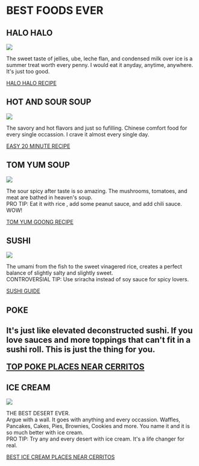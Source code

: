 <body>
  <h1><strong>BEST FOODS EVER</strong></h1>
  <h2>HALO HALO</h2>
  <img src="https://t4.ftcdn.net/jpg/05/99/52/13/360_F_599521307_HQuhEn8BtpyT9arIradaz5xYkgmjSAo9.jpg"/>
<p>The sweet taste of jellies, ube, leche flan, and condensed milk over ice is a summer treat worth every penny. I would eat it anyday, anytime, anywhere. It's just too good.</p>
  <a href="https://www.kawalingpinoy.com/halo-halo/" target="_blank">HALO HALO RECIPE</a>
  <br>
  <h2>HOT AND SOUR SOUP</h2>
  <img src="https://media.istockphoto.com/id/488648730/sv/foto/hot-and-sour-soup.jpg?s=612x612&w=0&k=20&c=bXh95JUcRX1gqL6dufdgLyoOjRhGjifVCFuwLiJZ670="/>
<p>The savory and hot flavors and just so fufilling. Chinese comfort food for every single occassion. I crave it almost every single day.</p>
  <a href="https://www.gimmesomeoven.com/hot-and-sour-soup-recipe/" target="_blank">EASY 20 MINUTE RECIPE</a>
  <br>
  <h2>TOM YUM SOUP</h2>
  <img src="https://media.istockphoto.com/id/995757154/photo/hot-and-sour-soup-traditional-food-in-thailand-contains-chili-lime-ginger-galangal-lemongrass.jpg?s=612x612&w=0&k=20&c=R5oQ3wYdQbyUacrXrEWunjDdgkxsiaFfSDhurKGldW4="/>
  <p>The sour spicy after taste is so amazing. The mushrooms, tomatoes, and meat are bathed in heaven's soup. <br> 
    PRO TIP: Eat it with rice , add some peanut sauce, and add chili sauce. WOW!</p>
  <a href="https://hot-thai-kitchen.com/tom-yum-goong/" target="_blank">TOM YUM GOONG RECIPE</a>
  <br>
  <h2>SUSHI</h2>
  <img src="https://media.istockphoto.com/id/1053854126/photo/all-you-can-eat-sushi.jpg?s=612x612&w=0&k=20&c=qqPJBYcxR0fgmzIFj_k2V6Mbo12hBBCucs1i5HcGYA0="/>
  <p>The umami from the fish to the sweet vinagered rice, creates a perfect balance of slightly salty and slightly sweet. 
    <br>CONTROVERSIAL TIP: Use sriracha instead of soy sauce for spicy lovers.</p> 
  <a href="https://www.justonecookbook.com/authentic-best-sushi-recipes/" target="_blank">SUSHI GUIDE</a>
  <br>
  <h2>POKE<h2>
   <p>It's just like elevated deconstructed sushi. If you love sauces and more toppings that can't fit in a sushi roll. This is just the thing for you.</p>
    <a href="https://www.yelp.com/search?find_desc=Poke&find_loc=Cerritos%2C+CA+90703" target="_blank">TOP POKE PLACES NEAR CERRITOS</a>
<br>
  <h2>ICE CREAM</h2>
  <img src="https://t4.ftcdn.net/jpg/01/72/79/35/360_F_172793547_85JMqGBFFnIJYhR8SHocrak0iie0pVFn.jpg"/>
  <p>THE BEST DESERT EVER. <br> Argue with a wall. It goes with anything and every occassion. Waffles, Pancakes, Cakes, Pies, Brownies, Cookies and more. You name it and it is so much better with ice cream. <br> PRO TIP: Try any and every desert with ice cream. It's a life changer for real.</p>
  <a href="https://www.yelp.com/search?cflt=icecream&find_loc=Cerritos%2C+CA+90703" target="_blank">BEST ICE CREAM PLACES NEAR CERRITOS</a>
